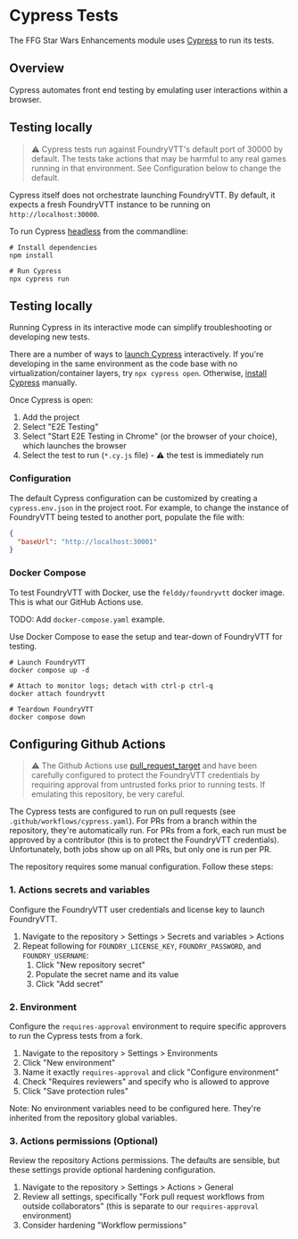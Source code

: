 # Cypress Tests

The FFG Star Wars Enhancements module uses [Cypress](https://www.cypress.io/) to run its tests.

## Overview

Cypress automates front end testing by emulating user interactions within a browser.

## Testing locally

> :warning: Cypress tests run against FoundryVTT's default port of 30000 by default. The tests take actions that may be harmful to any real games running in that environment. See Configuration below to change the default.

Cypress itself does not orchestrate launching FoundryVTT. By default, it expects a fresh FoundryVTT instance to be running on `http://localhost:30000`.

To run Cypress [headless](https://en.wikipedia.org/wiki/Headless_browser) from the commandline:

```shell
# Install dependencies
npm install

# Run Cypress
npx cypress run
```

## Testing locally

Running Cypress in its interactive mode can simplify troubleshooting or developing new tests.

There are a number of ways to [launch Cypress](https://docs.cypress.io/guides/getting-started/opening-the-app) interactively.
If you're developing in the same environment as the code base with no virtualization/container layers, try `npx cypress open`.
Otherwise, [install Cypress](https://docs.cypress.io/guides/getting-started/installing-cypress) manually.

Once Cypress is open:

1. Add the project
2. Select "E2E Testing"
3. Select "Start E2E Testing in Chrome" (or the browser of your choice), which launches the browser
4. Select the test to run (`*.cy.js` file) - :warning: the test is immediately run

### Configuration

The default Cypress configuration can be customized by creating a `cypress.env.json` in the project root. For example, to change the instance of FoundryVTT being tested to another port, populate the file with:

```json
{
  "baseUrl": "http://localhost:30001"
}
```

### Docker Compose

To test FoundryVTT with Docker, use the `felddy/foundryvtt` docker image. This is what our GitHub Actions use.

TODO: Add `docker-compose.yaml` example.

Use Docker Compose to ease the setup and tear-down of FoundryVTT for testing.

```shell
# Launch FoundryVTT
docker compose up -d

# Attach to monitor logs; detach with ctrl-p ctrl-q
docker attach foundryvtt

# Teardown FoundryVTT
docker compose down
```

## Configuring Github Actions

> :warning: The Github Actions use [pull_request_target](https://securitylab.github.com/research/github-actions-preventing-pwn-requests/) and have been carefully configured to protect the FoundryVTT credentials by requiring approval from untrusted forks prior to running tests. If emulating this repository, be very careful.

The Cypress tests are configured to run on pull requests (see `.github/workflows/cypress.yaml`). For PRs from a branch within the repository, they're automatically run. For PRs from a fork, each run must be approved by a contributor (this is to protect the FoundryVTT credentials). Unfortunately, both jobs show up on all PRs, but only one is run per PR.

The repository requires some manual configuration. Follow these steps:

### 1. Actions secrets and variables

Configure the FoundryVTT user credentials and license key to launch FoundryVTT.

1. Navigate to the repository > Settings > Secrets and variables > Actions
2. Repeat following for `FOUNDRY_LICENSE_KEY`, `FOUNDRY_PASSWORD`, and `FOUNDRY_USERNAME`:
   1. Click "New repository secret"
   2. Populate the secret name and its value
   3. Click "Add secret"

### 2. Environment

Configure the `requires-approval` environment to require specific approvers to run the Cypress tests from a fork.

1. Navigate to the repository > Settings > Environments
2. Click "New environment"
3. Name it exactly `requires-approval` and click "Configure environment"
4. Check "Requires reviewers" and specify who is allowed to approve
5. Click "Save protection rules"

Note: No environment variables need to be configured here. They're inherited from the repository global variables.

### 3. Actions permissions (Optional)

Review the repository Actions permissions. The defaults are sensible, but these settings provide optional hardening configuration.

1. Navigate to the repository > Settings > Actions > General
2. Review all settings, specifically "Fork pull request workflows from outside collaborators"
   (this is separate to our `requires-approval` environment)
3. Consider hardening "Workflow permissions"
